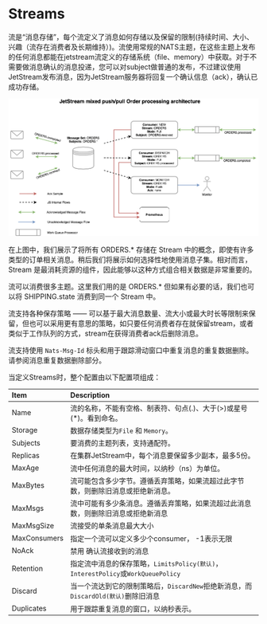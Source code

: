 # Streams

流是“消息存储”，每个流定义了消息如何存储以及保留的限制(持续时间、大小、兴趣（流存在消费者及长期维持）)。流使用常规的NATS主题，在这些主题上发布的任何消息都能在jetstream流定义的存储系统（file、memory）中获取。对于不需要做消息确认的消息投递，您可以对subject做普通的发布，不过建议使用JetStream发布消息，因为JetStream服务器将回复一个确认信息（ack），确认已成功存储。

![Orders](../../.gitbook/assets/streams-and-consumers-75p.png)

在上图中，我们展示了将所有 ORDERS.* 存储在 Stream 中的概念，即使有许多类型的订单相关消息。稍后我们将展示如何选择性地使用消息子集。相对而言，Stream 是最消耗资源的组件，因此能够以这种方式组合相关数据是非常重要的。  

流可以消费很多主题。这里我们用的是 ORDERS.*  但如果有必要的话，我们也可以将 SHIPPING.state 消费到同一个 Stream 中。   

流支持各种保存策略 —— 可以基于最大消息数量、流大小或最大时长等限制来保留，但也可以采用更有意思的策略，如只要任何消费者存在就保留stream，或者类似于工作队列的方式，stream在获得消费者ack后删除消息。

流支持使用 `Nats-Msg-Id` 标头和用于跟踪滑动窗口中重复消息的重复数据删除。请参阅消息重复数据删除部分。

当定义Streams时，整个配置由以下配置项组成：

| Item | Description |
| :--- | :--- |
| Name | 流的名称，不能有空格、制表符、句点(.)、大于(>)或星号(*)。看到命名。|
| Storage | 数据存储类型为`File` 和 `Memory`。 |
| Subjects | 要消费的主题列表，支持通配符。 |
| Replicas | 在集群JetStream中，每个消息要保留多少副本，最多5份。|
| MaxAge | 流中任何消息的最大时间，以纳秒（ns）为单位。 |
| MaxBytes | 流可能包含多少字节。遵循丢弃策略，如果流超过此字节数，则删除旧消息或拒绝新消息。 |
| MaxMsgs | 流中可能有多少条消息。遵循丢弃策略，如果流超过此消息数，则删除旧消息或拒绝新消息 |
| MaxMsgSize | 流接受的单条消息最大大小 |
| MaxConsumers | 指定一个流可以定义多少个consumer， -1表示无限|
| NoAck | 禁用 确认流接收到的消息 |
| Retention | 指定流中消息的保存策略，`LimitsPolicy(默认)`，`InterestPolicy`或`WorkQueuePolicy`|
| Discard | 当一个流达到它的限制策略后，`DiscardNew`拒绝新消息，而`DiscardOld(默认)`删除旧消息 |
| Duplicates | 用于跟踪重复消息的窗口，以纳秒表示。 |

